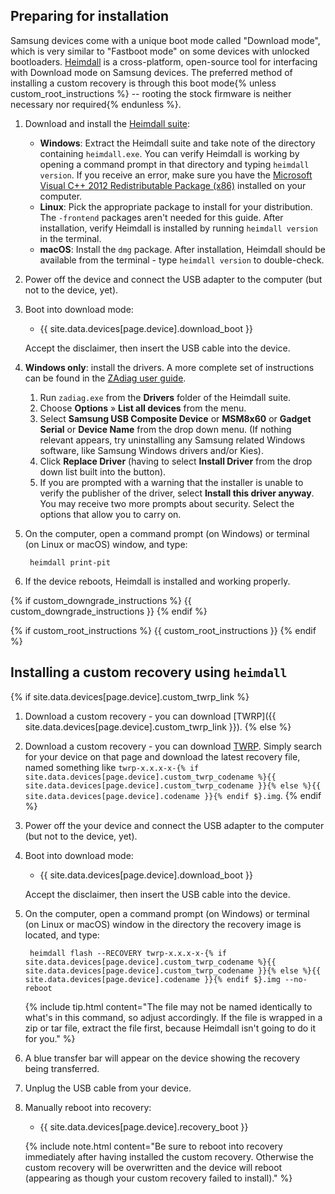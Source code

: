 ## Preparing for installation

Samsung devices come with a unique boot mode called "Download mode", which is very similar to "Fastboot mode" on some devices with unlocked bootloaders.
[Heimdall](http://www.glassechidna.com.au/products/heimdall/) is a cross-platform, open-source tool for interfacing with Download mode on Samsung devices.
The preferred method of installing a custom recovery is through this boot mode{% unless custom_root_instructions %} -- rooting the stock firmware is neither necessary nor required{% endunless %}.

1. Download and install the [Heimdall suite](http://glassechidna.com.au/heimdall/#downloads):
    * **Windows**: Extract the Heimdall suite and take note of the directory containing `heimdall.exe`. You can verify Heimdall is working by opening a command
    prompt in that directory and typing `heimdall version`. If you receive an error, make sure you have the 
    [Microsoft Visual C++ 2012 Redistributable Package (x86)](https://www.microsoft.com/en-us/download/details.aspx?id=30679) installed on your computer.
    * **Linux**: Pick the appropriate package to install for your distribution. The `-frontend` packages aren't needed for this guide. After installation,
    verify Heimdall is installed by running `heimdall version` in the terminal.
    * **macOS**: Install the `dmg` package. After installation, Heimdall should be available from the terminal - type `heimdall version` to double-check.
2. Power off the device and connect the USB adapter to the computer (but not to the device, yet).
3. Boot into download mode:

    * {{ site.data.devices[page.device].download_boot }}

    Accept the disclaimer, then insert the USB cable into the device.
4. **Windows only**: install the drivers. A more complete set of instructions can be found in the [ZAdiag user guide](https://github.com/pbatard/libwdi/wiki/Zadig).
    1. Run `zadiag.exe` from the **Drivers** folder of the Heimdall suite.
    2. Choose **Options** &raquo; **List all devices** from the menu.
    3. Select **Samsung USB Composite Device** or **MSM8x60** or **Gadget Serial** or **Device Name** from the drop down menu. (If nothing relevant appears, try uninstalling any Samsung related Windows software, like Samsung Windows drivers and/or Kies).
    4. Click **Replace Driver** (having to select **Install Driver** from the drop down list built into the button).
    5. If you are prompted with a warning that the installer is unable to verify the publisher of the driver, select **Install this driver anyway**. You may receive two more prompts about security. Select the options that allow you to carry on.
5. On the computer, open a command prompt (on Windows) or terminal (on Linux or macOS) window, and type:

        heimdall print-pit
6. If the device reboots, Heimdall is installed and working properly.

{% if custom_downgrade_instructions %}
{{ custom_downgrade_instructions }}
{% endif %}

{% if custom_root_instructions %}
{{ custom_root_instructions }}
{% endif %}

## Installing a custom recovery using `heimdall`

{% if site.data.devices[page.device].custom_twrp_link %}
1. Download a custom recovery - you can download [TWRP]({{ site.data.devices[page.device].custom_twrp_link }}).
{% else %}
1. Download a custom recovery - you can download [TWRP](https://twrp.me/Devices/). Simply search for your device on that page
   and download the latest recovery file, named something like `twrp-x.x.x-x-{% if site.data.devices[page.device].custom_twrp_codename %}{{ site.data.devices[page.device].custom_twrp_codename }}{% else %}{{ site.data.devices[page.device].codename }}{% endif $}.img`.
{% endif %}
2. Power off the your device and connect the USB adapter to the computer (but not to the device, yet).
3. Boot into download mode:

    * {{ site.data.devices[page.device].download_boot }}

    Accept the disclaimer, then insert the USB cable into the device.
4. On the computer, open a command prompt (on Windows) or terminal (on Linux or macOS) window in the directory the recovery image is located, and type:

        heimdall flash --RECOVERY twrp-x.x.x-x-{% if site.data.devices[page.device].custom_twrp_codename %}{{ site.data.devices[page.device].custom_twrp_codename }}{% else %}{{ site.data.devices[page.device].codename }}{% endif $}.img --no-reboot

    {% include tip.html content="The file may not be named identically to what's in this command, so adjust accordingly. If the file is wrapped in a zip or tar file, extract the file first, because Heimdall isn't going to do it for you." %}
5. A blue transfer bar will appear on the device showing the recovery being transferred.
6. Unplug the USB cable from your device.
7. Manually reboot into recovery:
    * {{ site.data.devices[page.device].recovery_boot }}

    {% include note.html content="Be sure to reboot into recovery immediately after having installed the custom recovery. Otherwise the custom recovery will be overwritten and the device will reboot (appearing as though your custom recovery failed to install)." %}
